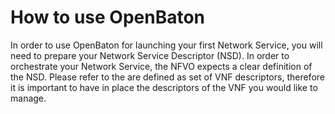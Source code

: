 # How to use OpenBaton

In order to use OpenBaton for launching your first Network Service, you will need to prepare your Network Service Descriptor (NSD). In order to orchestrate your Network Service, the NFVO expects a clear definition of the NSD. Please refer to the are defined as set of VNF descriptors, therefore it is important to have in place the descriptors of the VNF you would like to manage.

# 